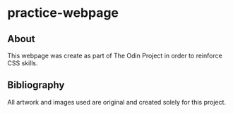 # practice-webpage

## About
This webpage was create as part of The Odin Project in order to reinforce CSS skills.

## Bibliography
All artwork and images used are original and created solely for this project. 
